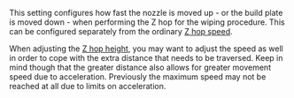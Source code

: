This setting configures how fast the nozzle is moved up - or the build plate is moved down - when performing the Z hop for the wiping procedure. This can be configured separately from the ordinary [Z hop speed](speed_z_hop.md).

When adjusting the [Z hop height](wipe_hop_amount.md), you may want to adjust the speed as well in order to cope with the extra distance that needs to be traversed. Keep in mind though that the greater distance also allows for greater movement speed due to acceleration. Previously the maximum speed may not be reached at all due to limits on acceleration.